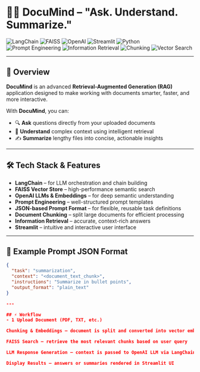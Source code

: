 # 📄🤖 DocuMind – "Ask. Understand. Summarize."

![LangChain](https://img.shields.io/badge/LangChain-%2300BFFF.svg?style=for-the-badge&logo=chainlink&logoColor=white)
![FAISS](https://img.shields.io/badge/FAISS-009688.svg?style=for-the-badge&logo=vector&logoColor=white)
![OpenAI](https://img.shields.io/badge/OpenAI-%2300A67E.svg?style=for-the-badge&logo=openai&logoColor=white)
![Streamlit](https://img.shields.io/badge/Streamlit-FF4B4B?style=for-the-badge&logo=streamlit&logoColor=white)
![Python](https://img.shields.io/badge/Python-3776AB.svg?style=for-the-badge&logo=python&logoColor=white)
![Prompt Engineering](https://img.shields.io/badge/Prompt%20Engineering-8A2BE2.svg?style=for-the-badge&logo=json&logoColor=white)
![Information Retrieval](https://img.shields.io/badge/Information%20Retrieval-4682B4.svg?style=for-the-badge)
![Chunking](https://img.shields.io/badge/Chunking-FF8C00.svg?style=for-the-badge)
![Vector Search](https://img.shields.io/badge/Vector%20Search-6A5ACD.svg?style=for-the-badge)

---

## 🚀 Overview
**DocuMind** is an advanced **Retrieval-Augmented Generation (RAG)** application designed to make working with documents smarter, faster, and more interactive.

With **DocuMind**, you can:
- 🔍 **Ask** questions directly from your uploaded documents
- 🧠 **Understand** complex context using intelligent retrieval
- ✍ **Summarize** lengthy files into concise, actionable insights

---

## 🛠️ Tech Stack & Features
- **LangChain** – for LLM orchestration and chain building
- **FAISS Vector Store** – high-performance semantic search
- **OpenAI LLMs & Embeddings** – for deep semantic understanding
- **Prompt Engineering** – well-structured prompt templates
- **JSON-based Prompt Format** – for flexible, reusable task definitions
- **Document Chunking** – split large documents for efficient processing
- **Information Retrieval** – accurate, context-rich answers
- **Streamlit** – intuitive and interactive user interface

---

## 📜 Example Prompt JSON Format
```json
{
  "task": "summarization",
  "context": "<document_text_chunk>",
  "instructions": "Summarize in bullet points",
  "output_format": "plain_text"
}

---

## ⚡ Workflow
- 1 Upload Document (PDF, TXT, etc.)

Chunking & Embeddings – document is split and converted into vector embeddings

FAISS Search – retrieve the most relevant chunks based on user query

LLM Response Generation – context is passed to OpenAI LLM via LangChain

Display Results – answers or summaries rendered in Streamlit UI


